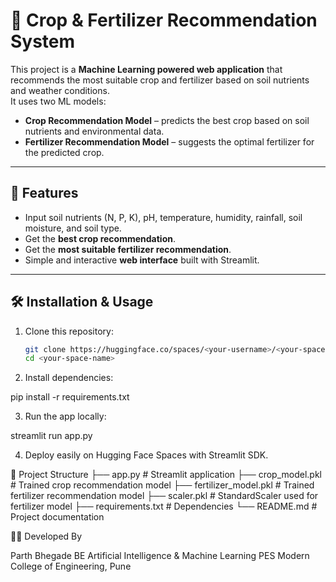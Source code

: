 
# 🌱 Crop & Fertilizer Recommendation System

This project is a **Machine Learning powered web application** that recommends the most suitable crop and fertilizer based on soil nutrients and weather conditions.  
It uses two ML models:
- **Crop Recommendation Model** – predicts the best crop based on soil nutrients and environmental data.  
- **Fertilizer Recommendation Model** – suggests the optimal fertilizer for the predicted crop.

---

## 🚀 Features
- Input soil nutrients (N, P, K), pH, temperature, humidity, rainfall, soil moisture, and soil type.  
- Get the **best crop recommendation**.  
- Get the **most suitable fertilizer recommendation**.  
- Simple and interactive **web interface** built with Streamlit.  

---

## 🛠️ Installation & Usage
1. Clone this repository:
   ```bash
   git clone https://huggingface.co/spaces/<your-username>/<your-space-name>
   cd <your-space-name>


2. Install dependencies:

pip install -r requirements.txt


3. Run the app locally:

streamlit run app.py


4. Deploy easily on Hugging Face Spaces with Streamlit SDK.

📂 Project Structure
├── app.py                 # Streamlit application
├── crop_model.pkl         # Trained crop recommendation model
├── fertilizer_model.pkl   # Trained fertilizer recommendation model
├── scaler.pkl             # StandardScaler used for fertilizer model
├── requirements.txt       # Dependencies
└── README.md              # Project documentation


👨‍💻 Developed By

Parth Bhegade
BE Artificial Intelligence & Machine Learning
PES Modern College of Engineering, Pune